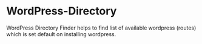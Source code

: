 # WordPress-Directory
WordPress Directory Finder helps to find list of available wordpress (routes) which is set default on installing wordpress.
